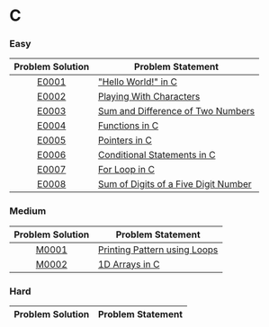 # C

### Easy

|Problem Solution|Problem Statement|
|:--------------:|-----------------|
|[E0001]|["Hello World!" in C]|
|[E0002]|[Playing With Characters]|
|[E0003]|[Sum and Difference of Two Numbers]|
|[E0004]|[Functions in C]|
|[E0005]|[Pointers in C]|
|[E0006]|[Conditional Statements in C]|
|[E0007]|[For Loop in C]|
|[E0008]|[Sum of Digits of a Five Digit Number]|

### Medium

|Problem Solution|Problem Statement|
|:--------------:|-----------------|
|[M0001]|[Printing Pattern using Loops]|
|[M0002]|[1D Arrays in C]|

### Hard

|Problem Solution|Problem Statement|
|:--------------:|-----------------|

[//]: # (Easy)

[E0001]: Easy/E0001.c
["Hello World!" in C]: https://www.hackerrank.com/challenges/hello-world-c/problem

[E0002]: Easy/E0002.c
[Playing With Characters]: https://www.hackerrank.com/challenges/playing-with-characters/problem

[E0003]: Easy/E0003.c
[Sum and Difference of Two Numbers]: https://www.hackerrank.com/challenges/sum-numbers-c/problem

[E0004]: Easy/E0004.c
[Functions in C]: https://www.hackerrank.com/challenges/functions-in-c/problem

[E0005]: Easy/E0005.c
[Pointers in C]: https://www.hackerrank.com/challenges/pointer-in-c/problem

[E0006]: Easy/E0006.c
[Conditional Statements in C]: https://www.hackerrank.com/challenges/conditional-statements-in-c/problem

[E0007]: Easy/E0007.c
[For Loop in C]: https://www.hackerrank.com/challenges/for-loop-in-c/problem

[E0008]: Easy/E0008.c
[Sum of Digits of a Five Digit Number]: https://www.hackerrank.com/challenges/sum-of-digits-of-a-five-digit-number/problem

[//]: # (Medium)

[M0001]: Medium/M0001.c
[Printing Pattern using Loops]: https://www.hackerrank.com/challenges/printing-pattern-2/problem

[M0002]: Medium/M0002.c
[1D Arrays in C]: https://www.hackerrank.com/challenges/1d-arrays-in-c/problem

[//]: # (Hard)

[//]: # (EOF)